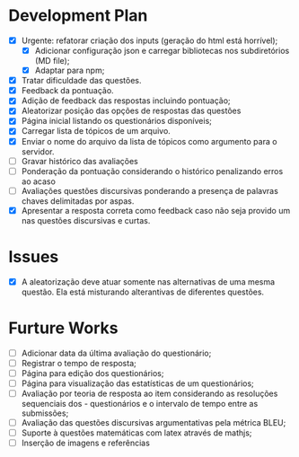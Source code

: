 
# Development Plan

- [x] Urgente: refatorar criação dos inputs (geração do html está horrível);
  - [x] Adicionar configuração json e carregar bibliotecas nos subdiretórios (MD file);
  - [x] Adaptar para npm;
- [x] Tratar dificuldade das questões.
- [x] Feedback da pontuação.
- [x] Adição de feedback das respostas incluindo pontuação;
- [x] Aleatorizar posição das opções de respostas das questões
- [x] Página inicial listando os questionários disponíveis;
- [x] Carregar lista de tópicos de um arquivo.
- [x] Enviar o nome do arquivo da lista de tópicos como argumento para o servidor.
- [ ] Gravar histórico das avaliações
- [ ] Ponderação da pontuação considerando o histórico penalizando erros ao acaso
- [ ] Avaliações questões discursivas ponderando a presença de palavras chaves delimitadas por aspas.
- [x] Apresentar a resposta correta como feedback caso não seja provido um nas questões discursivas e curtas.

# Issues

- [x] A aleatorização deve atuar somente nas alternativas de uma mesma questão. Ela está misturando alterantivas de diferentes questões.

# Furture Works

- [ ] Adicionar data da última avaliação do questionário;
- [ ] Registrar o tempo de resposta;
- [ ] Página para edição dos questionários;
- [ ] Página para visualização das estatísticas de um questionários;
- [ ] Avaliação por teoria de resposta ao item considerando as resoluções sequenciais dos - questionários e o intervalo de tempo entre as submissões;
- [ ] Avaliação das questões discursivas argumentativas pela métrica BLEU;
- [ ] Suporte à questões matemáticas com latex através de mathjs;
- [ ] Inserção de imagens e referências
